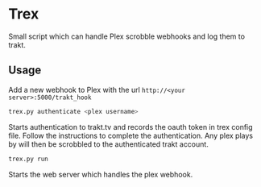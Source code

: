 # Trex 
Small script which can handle Plex scrobble webhooks and log them to trakt.

## Usage

Add a new webhook to Plex with the url `http://<your server>:5000/trakt_hook`  

```sh
trex.py authenticate <plex username>
```

Starts authentication to trakt.tv and records the oauth token in trex config
file. Follow the instructions to complete the authentication. Any plex plays by
<plex username> will then be scrobbled to the authenticated trakt account.

```sh
trex.py run
```

Starts the web server which handles the plex webhook.
